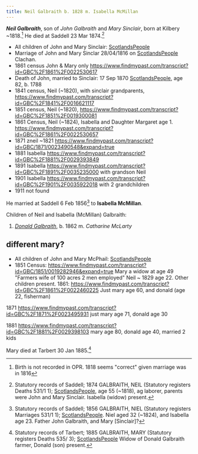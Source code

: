 ```yaml
---
title: Neil Galbraith b. 1828 m. Isabella McMillan
---
```

***Neil Galbraith***, son of *John Galbraith* and *Mary Sinclair*, born at Kilbery ~1818.[^birth]  He died at Saddell 23 Mar 1874.[^death]



* All children of John and Mary Sinclair: [ScotlandsPeople](https://www.scotlandspeople.gov.uk/record-results?search_type=people&event=%28B%20OR%20C%20OR%20S%29&record_type%5B0%5D=opr_births&church_type=Old%20Parish%20Registers&dl_cat=church&dl_rec=church-births-baptisms&surname=galbr&surname_so=starts&forename_so=starts&from_year=1810&to_year=1845&parent_names=john&parent_names_so=exact&parent_name_two=sin&parent_name_two_so=starts&county=ARGYLL&record=Church%20of%20Scotland%20%28old%20parish%20registers%29%20Roman%20Catholic%20Church%20Other%20churches&rd_real_name%5B0%5D=KILBERRY%20OR%20KILCALMONELL%20AND%20KILBERRY&rd_display_name%5B0%5D=KILBERRY%7CKILCALMONELL%20AND%20KILBERRY_KILBERRY&rd_label%5B0%5D=KILBERRY&rd_name%5B0%5D=KILBERRY%20OR%20KILCALMONELL%20AND%20KILBERRY&sort=asc&order=Date&field=year)
* Marriage of John and Mary Sinclar 28/04/1816 on [ScotlandsPeople](https://www.scotlandspeople.gov.uk/view-image/nrs_opr_records/9531131?image=415&return_row=0)  Clachan.
* 1861 census John & Mary only https://www.findmypast.com/transcript?id=GBC%2F1861%2F0022530617
* Death of John, married to Sinclair: 17 Sep 1870  [ScotlandsPeople](https://www.scotlandspeople.gov.uk/view-image/nrs_stat_deaths/1271370?return_row=1), age 82, b. 1788
* 1841 census, Neil (~1820), with sinclair grandparents, https://www.findmypast.com/transcript?id=GBC%2F1841%2F0016621117
* 1851 census, Neil (~1820), https://www.findmypast.com/transcript?id=GBC%2F1851%2F0019300081
* 1861 Census, Neil (~1824), Isabella and Daughter Margaret age 1.  https://www.findmypast.com/transcript?id=GBC%2F1861%2F0022530657
* 1871 zneil ~1821 https://www.findmypast.com/transcript?id=GBC/1871/0023490548&expand=true
* 1881 Isabella https://www.findmypast.com/transcript?id=GBC%2F1881%2F0029393849
* 1891 Isabella https://www.findmypast.com/transcript?id=GBC%2F1891%2F0035235000  with grandson Neil
* 1901 Isabella https://www.findmypast.com/transcript?id=GBC%2F1901%2F0035922018 with 2 grandchildren
* 1911 not found

He married at Saddell 6 Feb 1856[^marriage] to **Isabella McMillan**.

Children of Neil and Isabella (McMillan) Galbraith:

1. *[Donald Galbraith](galbraith-donald-1862-mclarty.md)*, b. 1862 m. *Catharine McLarty*


[^birth]:  Birth is not recorded in OPR.  1818 seems "correct" given marriage was in 1816

[^mary-death]: Statutory records of Tarbert; 1885 GALBRAITH, MARY (Statutory registers Deaths 535/ 3); [ScotlandsPeople](https://www.scotlandspeople.gov.uk/view-image/nrs_stat_deaths/2809851)  Widow of Donald Galbraith farmer, Donald (son) present.

[^marriage]: Statutory records of Saddell; 1856 GALBRAITH, NIEL (Statutory registers Marriages 531/1 1); [ScotlandsPeople](https://www.scotlandspeople.gov.uk/view-image/nrs_stat_marriages/8330817).  Niel aged 32 (~1824), and Isabella age 23.  Father John Galbraith, and Mary [Sinclair]?

[^death]: Statutory records of Saddell; 1874 GALBRAITH, NEIL (Statutory registers Deaths 531/1 1); [ScotlandsPeople](https://www.scotlandspeople.gov.uk/view-image/nrs_stat_deaths/1633040), age 55 (~1818), ag laborer,  parents were John and Mary Sinclair. Isabella (widow) present.

## different mary?

*  All children of John and Mary McPhail: [ScotlandsPeople](https://www.scotlandspeople.gov.uk/record-results?search_type=people&event=%28B%20OR%20C%20OR%20S%29&record_type%5B0%5D=opr_births&church_type=Old%20Parish%20Registers&dl_cat=church&dl_rec=church-births-baptisms&surname=galbr&surname_so=starts&forename_so=starts&from_year=1810&to_year=1845&parent_names=john&parent_names_so=exact&parent_name_two=mcphail&parent_name_two_so=soundex&county=ARGYLL&record=Church%20of%20Scotland%20%28old%20parish%20registers%29%20Roman%20Catholic%20Church%20Other%20churches&rd_real_name%5B0%5D=KILBERRY%20OR%20KILCALMONELL%20AND%20KILBERRY&rd_display_name%5B0%5D=KILBERRY%7CKILCALMONELL%20AND%20KILBERRY_KILBERRY&rd_label%5B0%5D=KILBERRY&rd_name%5B0%5D=KILBERRY%20OR%20KILCALMONELL%20AND%20KILBERRY&sort=asc&order=Date&field=year)
* 1851 Census: https://www.findmypast.com/transcript?id=GBC/1851/0019282946&expand=true
  Mary a widow at age 49 "Farmers wife of 100 acres 2 men employed"
  Neil ~ 1829 age 22.
  Other children present.
1861: https://www.findmypast.com/transcript?id=GBC%2F1861%2F0022460225
    Just mary age 60, and donald (age 22, fisherman)
    
1871 https://www.findmypast.com/transcript?id=GBC%2F1871%2F0023495931
    just mary age 71, donald age 30

1881 https://www.findmypast.com/transcript?id=GBC%2F1881%2F0029398103
    mary age 80,  donald age 40, married 2 kids

Mary died at Tarbert 30 Jan 1885.[^mary-death]
